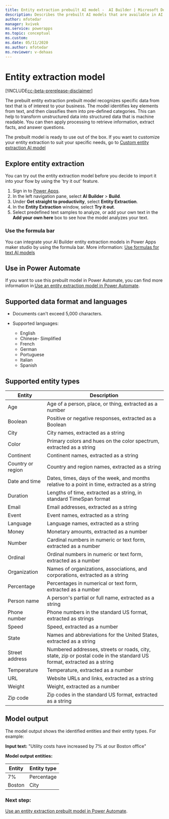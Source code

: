 ```yaml
---
title: Entity extraction prebuilt AI model -  AI Builder | Microsoft Docs
description: Describes the prebuilt AI models that are available in AI Builder.
author: mfotedar
manager: kvivek
ms.service: powerapps
ms.topic: conceptual
ms.custom: 
ms.date: 05/11/2020
ms.author: mfotedar
ms.reviewer: v-dehaas
---
```


# Entity extraction model

[!INCLUDE[cc-beta-prerelease-disclaimer](./includes/cc-beta-prerelease-disclaimer.md)]

The prebuilt entity extraction prebuilt model recognizes specific data from text that is of interest to your business.  The model identifies key elements from text, and then classifies them into pre-defined categories. This can help to transform unstructured data into structured data that is machine readable.  You can then apply processing to retrieve information, extract facts, and answer questions.

The prebuilt model is ready to use out of the box. If you want to customize your entity extraction to suit your specific needs, go to [Custom entity extraction AI model](entity-extraction-overview.md)

## Explore entity extraction

You can try out the entity extraction model before you decide to import it into your flow by using the 'try it out' feature.

1. Sign in to [Power Apps](https://make.powerapps.com).
1. In the left navigation pane, select **AI Builder** > **Build**.
1. Under **Get straight to productivity**, select **Entity Extraction**.
1. In the **Entity Extraction** window, select **Try it out**. 
1. Select predefined text samples to analyze, or add your own text in the **Add your own here** box to see how the model analyzes your text.

### Use the formula bar

You can integrate your AI Builder entity extraction models in Power Apps maker studio by using the formula bar. More information: [Use formulas for text AI models](/use-model?#use-formulas-for-text-ai-models-preview)

## Use in Power Automate

If you want to use this prebuilt model in Power Automate, you can find more information in [Use an entity extraction model in Power Automate](prebuilt-entity-extraction-pwr-automate.md).  
 
## Supported data format and languages

- Documents can't exceed 5,000 characters.  
- Supported languages:

  - English
  - Chinese- Simplified
  - French
  - German
  - Portuguese
  - Italian
  - Spanish

## Supported entity types

|Entity  |Description |
|---------|---------|
|Age|Age of a person, place, or thing, extracted as a number|
|Boolean|Positive or negative responses, extracted as a Boolean|
|City|City names, extracted as a string|
|Color|Primary colors and hues on the color spectrum, extracted as a string|
|Continent|Continent names, extracted as a string|
|Country or region|Country and region names, extracted as a string|
|Date and time|Dates, times, days of the week, and months relative to a point in time, extracted as a string|
|Duration|Lengths of time, extracted as a string, in standard TimeSpan format|
|Email|Email addresses, extracted as a string|
|Event|Event names, extracted as a string|
|Language|Language names, extracted as a string|
|Money|Monetary amounts, extracted as a number|
|Number|Cardinal numbers in numeric or text form, extracted as a number|
|Ordinal|Ordinal numbers in numeric or text form, extracted as a number|
|Organization|Names of organizations, associations, and corporations, extracted as a string|
|Percentage|Percentages in numerical or text form, extracted as a number|
|Person name|A person's partial or full name, extracted as a string|
|Phone number|Phone numbers in the standard US format, extracted as strings|
|Speed|Speed, extracted as a number|
|State|Names and abbreviations for the United States, extracted as a string|
|Street address|Numbered addresses, streets or roads, city, state, zip or postal code in the standard US format, extracted as a string|
|Temperature|Temperature, extracted as a number|
|URL|Website URLs and links, extracted as a string|
|Weight|Weight, extracted as a number|
|Zip code|Zip codes in the standard US format, extracted as a string|


## Model output

The model output shows the identified entities and their entity types. For example:

**Input text:** "Utility costs have increased by 7% at our Boston office"

**Model output entities:**

|Entity |Entity type |
|---------|---------|
|7%    | Percentage  |
|Boston  |City   |

### Next step:

[Use an entity extraction prebuilt model in Power Automate](prebuilt-entity-extraction-pwr-automate.md).  
